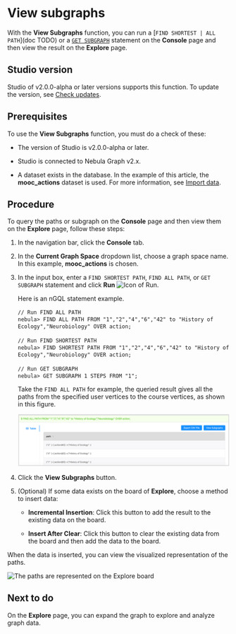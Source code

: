 # View subgraphs

With the **View Subgraphs** function, you can run a [`FIND SHORTEST | ALL PATH`](doc TODO) or a [`GET SUBGRAPH`](../../3.ngql-guide/16.subgraph-and-path/1.get-subgraph.md) statement on the **Console** page and then view the result on the **Explore** page.

## Studio version

Studio of v2.0.0-alpha or later versions supports this function. To update the version, see [Check updates](../about-studio/st-ug-check-updates.md).

## Prerequisites

To use the **View Subgraphs** function, you must do a check of these:

- The version of Studio is v2.0.0-alpha or later.

- Studio is connected to Nebula Graph v2.x.

- A dataset exists in the database. In the example of this article, the **mooc_actions** dataset is used. For more information, see [Import data](../quick-start/st-ug-import-data.md).

## Procedure

To query the paths or subgraph on the **Console** page and then view them on the **Explore** page, follow these steps:

1. In the navigation bar, click the **Console** tab.

2. In the **Current Graph Space** dropdown list, choose a graph space name. In this example, **mooc_actions** is chosen.

3. In the input box, enter a `FIND SHORTEST PATH`, `FIND ALL PATH`, or `GET SUBGRAPH` statement and click **Run** ![Icon of Run](https://docs-cdn.nebula-graph.com.cn/nebula-studio-docs/st-ug-008.png "Run").

   Here is an nGQL statement example.

   ```nGQL
   // Run FIND ALL PATH
   nebula> FIND ALL PATH FROM "1","2","4","6","42" to "History of Ecology","Neurobiology" OVER action;

   // Run FIND SHORTEST PATH
   nebula> FIND SHORTEST PATH FROM "1","2","4","6","42" to "History of Ecology","Neurobiology" OVER action;

   // Run GET SUBGRAPH
   nebula> GET SUBGRAPH 1 STEPS FROM "1";
   ```

    Take the `FIND ALL PATH` for example, the queried result gives all the paths from the specified user vertices to the course vertices, as shown in this figure.

    ![The result window shows the queried paths](../figs/st-ug-049.png "The queried PATHs")

4. Click the **View Subgraphs** button.

5. (Optional) If some data exists on the board of **Explore**, choose a method to insert data:

    - **Incremental Insertion**: Click this button to add the result to the existing data on the board.

    - **Insert After Clear**: Click this button to clear the existing data from the board and then add the data to the board.

When the data is inserted, you can view the visualized representation of the paths.

![The paths are represented on the Explore board](https://docs-cdn.nebula-graph.com.cn/nebula-studio-docs/st-ug-046.png "Visualize paths")

## Next to do

On the **Explore** page, you can expand the graph to explore and analyze graph data.
